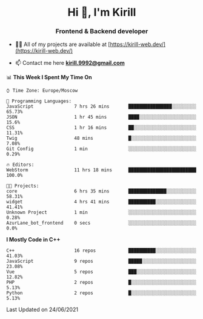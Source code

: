 <h1 align="center">Hi 👋, I'm Kirill</h1>
<h3 align="center">Frontend & Backend developer</h3>

- 👨‍💻 All of my projects are available at [https://kirill-web.dev/](https://kirill-web.dev/)

- 📫 Contact me here **kirill.9992@gmail.com**











<!--START_SECTION:waka-->
📊 **This Week I Spent My Time On** 

```text
⌚︎ Time Zone: Europe/Moscow

💬 Programming Languages: 
JavaScript               7 hrs 26 mins       ████████████████░░░░░░░░░   65.73% 
JSON                     1 hr 45 mins        ████░░░░░░░░░░░░░░░░░░░░░   15.6% 
CSS                      1 hr 16 mins        ██░░░░░░░░░░░░░░░░░░░░░░░   11.31% 
Twig                     48 mins             █░░░░░░░░░░░░░░░░░░░░░░░░   7.08% 
Git Config               1 min               ░░░░░░░░░░░░░░░░░░░░░░░░░   0.29%

🔥 Editors: 
WebStorm                 11 hrs 18 mins      █████████████████████████   100.0%

🐱‍💻 Projects: 
core                     6 hrs 35 mins       ██████████████░░░░░░░░░░░   58.31% 
widget                   4 hrs 41 mins       ██████████░░░░░░░░░░░░░░░   41.41% 
Unknown Project          1 min               ░░░░░░░░░░░░░░░░░░░░░░░░░   0.28% 
AzurLane_bot_frontend    0 secs              ░░░░░░░░░░░░░░░░░░░░░░░░░   0.0%

```

**I Mostly Code in C++** 

```text
C++                      16 repos            ██████████░░░░░░░░░░░░░░░   41.03% 
JavaScript               9 repos             █████░░░░░░░░░░░░░░░░░░░░   23.08% 
Vue                      5 repos             ███░░░░░░░░░░░░░░░░░░░░░░   12.82% 
PHP                      2 repos             █░░░░░░░░░░░░░░░░░░░░░░░░   5.13% 
Python                   2 repos             █░░░░░░░░░░░░░░░░░░░░░░░░   5.13%

```



 Last Updated on 24/06/2021
<!--END_SECTION:waka-->
